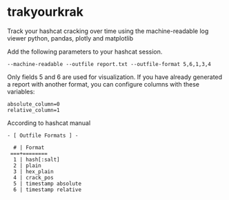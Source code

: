 # trakyourkrak
Track your hashcat cracking over time using the machine-readable log viewer  python, pandas, plotly and matplotlib

Add the following parameters to your hashcat session. 
```
--machine-readable --outfile report.txt --outfile-format 5,6,1,3,4
```

Only fields 5 and 6 are used for visualization. If you have already generated a report with another format, you can configure columns with these variables:
```
absolute_column=0
relative_column=1
```

According to hashcat manual 
```
- [ Outfile Formats ] -

  # | Format
 ===+========
  1 | hash[:salt]
  2 | plain
  3 | hex_plain
  4 | crack_pos
  5 | timestamp absolute
  6 | timestamp relative
```


